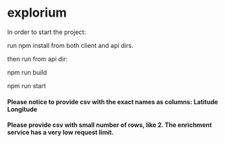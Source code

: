 # explorium

In order to start the project:

run npm install from both client and api dirs.

then run from api dir:

npm run build

npm run start

#### Please notice to provide csv with the exact names as columns: Latitude	Longitude

#### Please provide csv with small number of rows, like 2. The enrichment service has a very low request limit.
